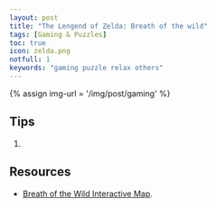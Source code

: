 ```yaml
---
layout: post
title: "The Lengend of Zelda: Breath of the wild"
tags: [Gaming & Puzzles]
toc: true
icon: zelda.png
notfull: 1
keywords: "gaming puzzle relax others"
---
```


{% assign img-url = '/img/post/gaming' %}

## Tips

1.

## Resources

- [Breath of the Wild Interactive Map](https://www.zeldadungeon.net/breath-of-the-wild-interactive-map/).